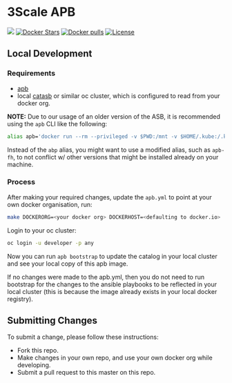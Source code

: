 # 3Scale APB

[![](https://img.shields.io/docker/automated/jrottenberg/ffmpeg.svg)](https://hub.docker.com/r/aerogearcatalog/3scale-apb/)
[![Docker Stars](https://img.shields.io/docker/stars/aerogearcatalog/3scale-apb.svg)](https://registry.hub.docker.com/v2/repositories/aerogearcatalog/3scale-apb/stars/count/)
[![Docker pulls](https://img.shields.io/docker/pulls/aerogearcatalog/3scale-apb.svg)](https://registry.hub.docker.com/v2/repositories/aerogearcatalog/3scale-apb/)
[![License](https://img.shields.io/:license-Apache2-blue.svg)](http://www.apache.org/licenses/LICENSE-2.0)

## Local Development

### Requirements

- [apb](https://github.com/ansibleplaybookbundle/ansible-playbook-bundle/blob/master/README.md#installing-the-apb-tool)
- local [catasb](https://github.com/fusor/catasb) or similar oc cluster, which is configured to read from your docker org.

**NOTE:**
Due to our usage of an older version of the ASB, it is recommended using the `apb` CLI like the following:

```bash
alias apb='docker run --rm --privileged -v $PWD:/mnt -v $HOME/.kube:/.kube -v /var/run/docker.sock:/var/run/docker.sock -u $UID docker.io/feedhenry/apb'
```

Instead of the `abp` alias, you might want to use a modified alias, such as `apb-fh`, to not conflict w/ other versions that might be installed already on your machine.

### Process

After making your required changes, update the `apb.yml` to point at your own docker organisation, run:

```bash
make DOCKERORG=<your docker org> DOCKERHOST=<defaulting to docker.io>
```

Login to your oc cluster:

```bash
oc login -u developer -p any
```

Now you can run `apb bootstrap` to update the catalog in your local cluster and see your local copy of this apb image.

If no changes were made to the apb.yml, then you do not need to run bootstrap for the changes to the ansible playbooks to be reflected in your local cluster (this is because the image already exists in your local docker registry).

## Submitting Changes

To submit a change, please follow these instructions:

- Fork this repo.
- Make changes in your own repo, and use your own docker org while developing.
- Submit a pull request to this master on this repo.
